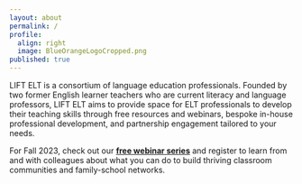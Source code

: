 ```yaml
---
layout: about
permalink: /
profile:
  align: right
  image: BlueOrangeLogoCropped.png
published: true
---
```


LIFT ELT is a consortium of language education professionals. Founded by two former English learner teachers who are current literacy and language professors, LIFT ELT aims to provide space for ELT professionals to develop their teaching skills through free resources and webinars, bespoke in-house professional development, and partnership engagement tailored to your needs.

For Fall 2023, check out our [**free webinar series**](https://www.lift-elt.com/webinars/fall2023webinars/) and register to learn from and with colleagues about what you can do to build thriving classroom communities and family-school networks.

